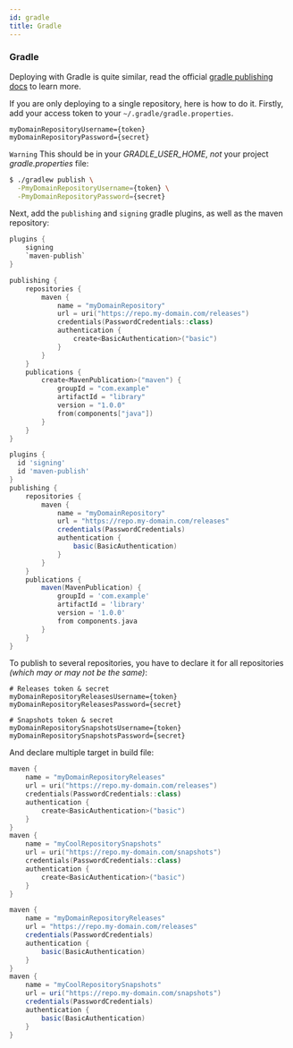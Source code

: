 ```yaml
---
id: gradle
title: Gradle
---
```


### Gradle

Deploying with Gradle is quite similar, read the official [gradle publishing docs](https://docs.gradle.org/current/userguide/publishing_maven.html) to learn more.

If you are only deploying to a single repository, here is how to do it.
Firstly, add your access token to your `~/.gradle/gradle.properties`.

<CodeVariants>
  <CodeVariant name="~/.gradle/gradle.properties">

```properties
myDomainRepositoryUsername={token}
myDomainRepositoryPassword={secret}
```

`Warning` This should be in your _GRADLE_USER_HOME_, *not* your project _gradle.properties_ file:

  </CodeVariant>
  <CodeVariant name="Via command line properties">
  
```bash
$ ./gradlew publish \
  -PmyDomainRepositoryUsername={token} \
  -PmyDomainRepositoryPassword={secret}
```

  </CodeVariant>
</CodeVariants>

Next, add the `publishing` and `signing` gradle plugins, as well as the maven repository:

<CodeVariants>
  <CodeVariant name="Gradle (Kts)">

```kotlin
plugins {
    signing
    `maven-publish`
}

publishing {
    repositories {
        maven {
            name = "myDomainRepository"
            url = uri("https://repo.my-domain.com/releases")
            credentials(PasswordCredentials::class)
            authentication {
                create<BasicAuthentication>("basic")
            }
        }
    }
    publications {
        create<MavenPublication>("maven") {
            groupId = "com.example"
            artifactId = "library"
            version = "1.0.0"
            from(components["java"])
        }
    }
}
```

  </CodeVariant>
  <CodeVariant name="Gradle (Groovy)">

```groovy
plugins {
  id 'signing'
  id 'maven-publish'
}
publishing {
    repositories {
        maven {
            name = "myDomainRepository"
            url = "https://repo.my-domain.com/releases"
            credentials(PasswordCredentials)
            authentication {
                basic(BasicAuthentication)
            }
        }
    }
    publications {
        maven(MavenPublication) {
            groupId = 'com.example'
            artifactId = 'library'
            version = '1.0.0'
            from components.java
        }
    }
}
```

  </CodeVariant>
</CodeVariants>

To publish to several repositories, you have to declare it for all repositories _(which may or may not be the same)_:

```properties
# Releases token & secret
myDomainRepositoryReleasesUsername={token}
myDomainRepositoryReleasesPassword={secret}

# Snapshots token & secret
myDomainRepositorySnapshotsUsername={token}
myDomainRepositorySnapshotsPassword={secret}
```

And declare multiple target in build file:

<CodeVariants>
  <CodeVariant name="Gradle (Kts)">

```kotlin
maven {
    name = "myDomainRepositoryReleases"
    url = uri("https://repo.my-domain.com/releases")
    credentials(PasswordCredentials::class)
    authentication {
        create<BasicAuthentication>("basic")
    }
}
maven {
    name = "myCoolRepositorySnapshots"
    url = uri("https://repo.my-domain.com/snapshots")
    credentials(PasswordCredentials::class)
    authentication {
        create<BasicAuthentication>("basic")
    }
}
```

  </CodeVariant>
  <CodeVariant name="Gradle (Groovy)">

```groovy
maven {
    name = "myDomainRepositoryReleases"
    url = "https://repo.my-domain.com/releases"
    credentials(PasswordCredentials)
    authentication {
        basic(BasicAuthentication)
    }
}
maven {
    name = "myCoolRepositorySnapshots"
    url = uri("https://repo.my-domain.com/snapshots")
    credentials(PasswordCredentials)
    authentication {
        basic(BasicAuthentication)
    }
}
```

  </CodeVariant>
</CodeVariants>
